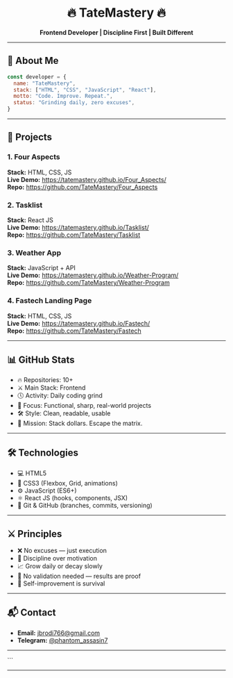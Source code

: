 <h1 align="center">🔥 TateMastery 🔥</h1>
<p align="center">
</p>
<p align="center"><b>Frontend Developer | Discipline First | Built Different</b></p>

---

## 🧠 About Me

```js
const developer = {
  name: "TateMastery",
  stack: ["HTML", "CSS", "JavaScript", "React"],
  motto: "Code. Improve. Repeat.",
  status: "Grinding daily, zero excuses",
}
```

---

## 🚀 Projects

### 1. Four Aspects  
**Stack:** HTML, CSS, JS  
**Live Demo:** https://tatemastery.github.io/Four_Aspects/  
**Repo:** https://github.com/TateMastery/Four_Aspects

### 2. Tasklist  
**Stack:** React JS  
**Live Demo:** https://tatemastery.github.io/Tasklist/  
**Repo:** https://github.com/TateMastery/Tasklist

### 3. Weather App  
**Stack:** JavaScript + API  
**Live Demo:** https://tatemastery.github.io/Weather-Program/  
**Repo:** https://github.com/TateMastery/Weather-Program

### 4. Fastech Landing Page  
**Stack:** HTML, CSS, JS  
**Live Demo:** https://tatemastery.github.io/Fastech/  
**Repo:** https://github.com/TateMastery/Fastech

---

## 📊 GitHub Stats

- 🔥 Repositories: 10+  
- ⚔️ Main Stack: Frontend  
- 🕔 Activity: Daily coding grind  
- 🎯 Focus: Functional, sharp, real-world projects  
- 🛠️ Style: Clean, readable, usable  
- 🧱 Mission: Stack dollars. Escape the matrix.

---

## 🛠️ Technologies

- 💻 HTML5  
- 🎨 CSS3 (Flexbox, Grid, animations)  
- ⚙️ JavaScript (ES6+)  
- ⚛️ React JS (hooks, components, JSX)  
- 🔧 Git & GitHub (branches, commits, versioning)

---

## ⚔️ Principles

- ❌ No excuses — just execution  
- 💪 Discipline over motivation  
- 📈 Grow daily or decay slowly  
- 🚫 No validation needed — results are proof  
- 🧠 Self-improvement is survival

---

## 📬 Contact

- **Email:** jbrodi766@gmail.com  
- **Telegram:** [@phantom_assasin7](https://t.me/phantom_assasin7)

---

<p align="center">
</p>
```

---

